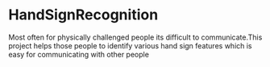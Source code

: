 # HandSignRecognition
Most often for physically challenged people its difficult to communicate.This project helps those people to identify various hand sign features which is easy for communicating with other people
